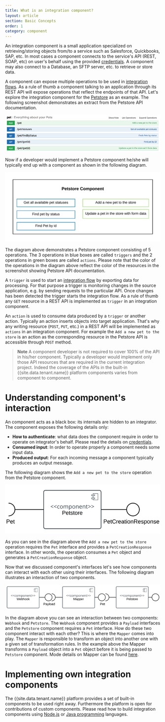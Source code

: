 ```yaml
---
title: What is an integration component?
layout: article
section: Basic Concepts
order: 1
category: component
---
```


An integration component is a small application specialized on
retrieving/storing objects from/to a service such as Salesforce, Quickbooks,
SAP, etc. In most cases a component connects to the service's API
(REST, SOAP, etc) on user's behalf using the provided [credentials](credential.html).
A component may also connect to a Database, an SFTP server, etc. to retrieve
or store data.

A component can expose multiple operations to be used in [integration flows](_getting-started/integration-flow.md).
As a rule of thumb a component talking to an application through its REST
API will expose operations that reflect the endpoints of that API. Let's
explore the integration component for the [Petstore](https://petstore.elastic.io/docs/)
as an example. The following screenshot demonstrates an extract from the
Petstore API documentation.

![Petstore API](/assets/img/getting-started/integration-component/petstore-swagger.png "Petstore API")

Now if a developer would implement a Petstore component he/she will typically end
up with a component as shown in the following diagram.

![Petstore Component](/assets/img/getting-started/integration-component/petstore-component-diagram.png "Petstore Component")

The diagram above demonstrates a Petstore component consisting of 5 operations.
The 3 operations in blue boxes are called `triggers` and the 2 operations
in green boxes are called `actions`. Please note that the color of the
operations in the  diagram above reflect the color of the resources in
the screenshot showing Petstore API documentation.

A `trigger` is used to start an [integration flow](integration-flow)
by exporting data for processing. For that purpose a trigger is monitoring
changes in the source application, e.g. by sending requests to the particular API.
Once changes has been detected the trigger starts the integration flow.
As a rule of thumb any `GET` resource in a REST API is implemented as `trigger`
in an integration component.

An `action` is used to consume data produced by a `trigger` or another action.
Typically an action inserts objects into target application. That's why
any writing resource (`POST`, `PUT`, etc.) in a REST API will be implemented
as `actions` in an integration component. For example the
`Add a new pet to the store` is an action as the corresponding
resource in the Petstore API is accessible through `POST` method.


> **Note** A component developer is not required to cover 100% of the API in his/her component. Typically a developer would implement only those API resources that are required in the current integration project. Indeed the coverage of the APIs in the built-in {{site.data.tenant.name}} platform components varies from component to component.

# Understanding component's interaction

An component acts as a black box: its internals are hidden to an integrator.
The component exposes the following details only:

* **How to authenticate**: what data does the component require in order
to operate on integrator's behalf. Please read the details on [credentials](credential.html).
* **Consumed input**: In order to operate properly a component needs
some input data.
* **Produced output**: For each incoming message a component typically produces
an output message.

The following diagram shows the `Add a new pet to the store` operation from
the Petstore component.

![Create Pet](/assets/img/getting-started/integration-component/petstore-create-pet.png "Create Pet")

As you can see in the diagram above the `Add a new pet to the store` operation
requires the `Pet` interface and provides a `PetCreationResponse` interface.
In other words, the operation consumes a `Pet` object and generates a
`PetCreationResponse` object.

Now that we discussed component's interfaces let's see how components can
interact with each other using their interfaces. The following diagram
illustrates an interaction of two components.

![Component Interface Interaction](/assets/img/getting-started/integration-component/component-interface-interaction.png "Component Interface Interaction")

In the diagram above you can see an interaction between two components: 
`Webhook` and `Petstore`. The `Webhook` component provides a `Payload`
interfaces and the `Petstore` component requires a `Pet` interface. How
do these two component interact with each other? This is where the `Mapper`
comes into play. The `Mapper` is responsible to transform an object into
another one with a given set of transformation rules. In the example above
the Mapper transforms a `Payload` object into a `Pet` object before it is
being passed to `Petstore` component. Mode details on Mapper can be found
[here](integrator-guide/mapping-data).


# Implementing own integration components

The {{site.data.tenant.name}} platform provides a set of built-in components
to be used right away. Furthermore the platform is open for contributions
of custom components. Please read how to build integration components using
[Node.js](developer-guide/building-nodejs-component) or
[Java programming](developer-guide/building-java-component)  languages.
